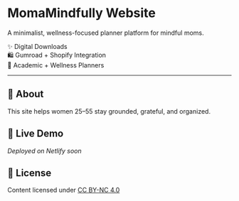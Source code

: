# MomaMindfully Website

A minimalist, wellness-focused planner platform for mindful moms.

✨ Digital Downloads  
🛍️ Gumroad + Shopify Integration  
📅 Academic + Wellness Planners  

---

## 🧠 About

This site helps women 25–55 stay grounded, grateful, and organized. 

## 🚀 Live Demo

_Deployed on Netlify soon_

## 📄 License

Content licensed under [CC BY-NC 4.0](https://creativecommons.org/licenses/by-nc/4.0/)
